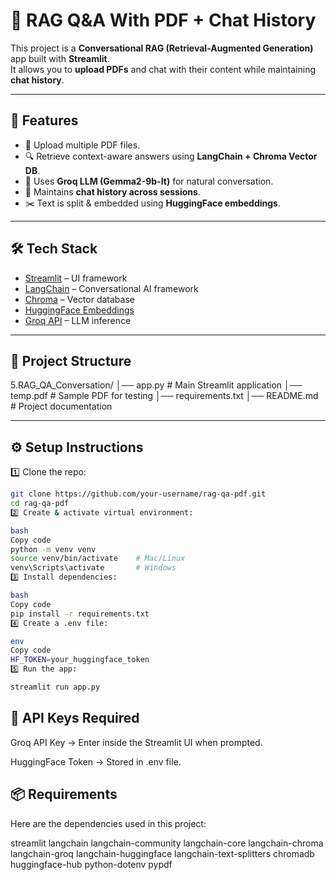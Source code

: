 # 📝 RAG Q&A With PDF + Chat History

This project is a **Conversational RAG (Retrieval-Augmented Generation)** app built with **Streamlit**.  
It allows you to **upload PDFs** and chat with their content while maintaining **chat history**.

---

## 🚀 Features
- 📂 Upload multiple PDF files.
- 🔍 Retrieve context-aware answers using **LangChain + Chroma Vector DB**.
- 🤖 Uses **Groq LLM (Gemma2-9b-It)** for natural conversation.
- 🧠 Maintains **chat history across sessions**.
- ✂️ Text is split & embedded using **HuggingFace embeddings**.

---

## 🛠️ Tech Stack
- [Streamlit](https://streamlit.io/) – UI framework  
- [LangChain](https://www.langchain.com/) – Conversational AI framework  
- [Chroma](https://www.trychroma.com/) – Vector database  
- [HuggingFace Embeddings](https://huggingface.co/sentence-transformers/all-MiniLM-L6-v2)  
- [Groq API](https://groq.com/) – LLM inference  

---

## 📂 Project Structure
5.RAG_QA_Conversation/
│── app.py # Main Streamlit application
│── temp.pdf # Sample PDF for testing
│── requirements.txt
│── README.md # Project documentation


---

## ⚙️ Setup Instructions

1️⃣ Clone the repo:
```bash
git clone https://github.com/your-username/rag-qa-pdf.git
cd rag-qa-pdf
2️⃣ Create & activate virtual environment:

bash
Copy code
python -m venv venv
source venv/bin/activate    # Mac/Linux
venv\Scripts\activate       # Windows
3️⃣ Install dependencies:

bash
Copy code
pip install -r requirements.txt
4️⃣ Create a .env file:

env
Copy code
HF_TOKEN=your_huggingface_token
5️⃣ Run the app:

streamlit run app.py
```
## 🔑 API Keys Required
Groq API Key → Enter inside the Streamlit UI when prompted.

HuggingFace Token → Stored in .env file.

## 📦 Requirements
Here are the dependencies used in this project:

streamlit
langchain
langchain-community
langchain-core
langchain-chroma
langchain-groq
langchain-huggingface
langchain-text-splitters
chromadb
huggingface-hub
python-dotenv
pypdf
 
